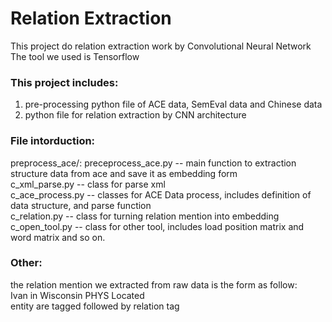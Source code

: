 # Relation Extraction
This project do relation extraction work by Convolutional Neural Network <br>
The tool we used is Tensorflow <br>

### This project includes: <br>
1. pre-processing python file of ACE data, SemEval data and Chinese data<br>
2. python file for relation extraction by CNN architecture <br>

### File intorduction: <br>
preprocess_ace/:
    preceprocess_ace.py -- main function to extraction structure data from ace and save it as embedding form <br>
    c_xml_parse.py -- class for parse xml <br>
    c_ace_process.py -- classes for ACE Data process, includes definition of data structure, and parse function <br>
    c_relation.py -- class for turning relation mention into embedding <br>
    c_open_tool.py -- class for other tool, includes load position matrix and word matrix and so on. <br>

### Other: <br>
the relation mention we extracted from raw data is the form as follow: <br>
<e1>Ivan</e1> in <e2>Wisconsin</e2>	PHYS	Located <br>
entity are tagged followed by relation tag <br>



